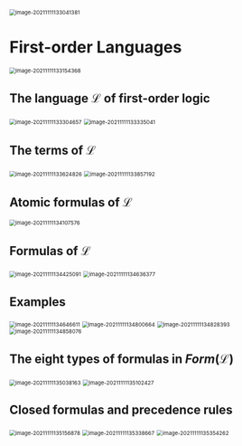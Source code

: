 <img src="D:\dev\AllNote\.mdnote\assets\image-20211111133041381.png" alt="image-20211111133041381" style="zoom:67%;" />

# First-order Languages

<img src="D:\dev\AllNote\.mdnote\assets\image-20211111133154368.png" alt="image-20211111133154368" style="zoom:67%;" />

## The language $\mathcal L$ of first-order logic

<img src="D:\dev\AllNote\.mdnote\assets\image-20211111133304657.png" alt="image-20211111133304657" style="zoom:67%;" />

<img src="D:\dev\AllNote\.mdnote\assets\image-20211111133335041.png" alt="image-20211111133335041" style="zoom:67%;" />

## The terms of $\mathcal L$

<img src="D:\dev\AllNote\.mdnote\assets\image-20211111133624826.png" alt="image-20211111133624826" style="zoom:67%;" />

<img src="D:\dev\AllNote\.mdnote\assets\image-20211111133857192.png" alt="image-20211111133857192" style="zoom:67%;" />

## Atomic formulas of $\mathcal L$

<img src="D:\dev\AllNote\.mdnote\assets\image-20211111134107576.png" alt="image-20211111134107576" style="zoom:67%;" />

## Formulas of $\mathcal L$

<img src="D:\dev\AllNote\.mdnote\assets\image-20211111134425091.png" alt="image-20211111134425091" style="zoom:67%;" />

<img src="D:\dev\AllNote\.mdnote\assets\image-20211111134636377.png" alt="image-20211111134636377" style="zoom:67%;" />

## Examples

<img src="D:\dev\AllNote\.mdnote\assets\image-20211111134646611.png" alt="image-20211111134646611" style="zoom:67%;" />

<img src="D:\dev\AllNote\.mdnote\assets\image-20211111134800664.png" alt="image-20211111134800664" style="zoom:67%;" />

<img src="D:\dev\AllNote\.mdnote\assets\image-20211111134828393.png" alt="image-20211111134828393" style="zoom:67%;" />

<img src="D:\dev\AllNote\.mdnote\assets\image-20211111134858076.png" alt="image-20211111134858076" style="zoom:67%;" />

## The eight types of formulas in $Form(\mathcal L)$

<img src="D:\dev\AllNote\.mdnote\assets\image-20211111135038163.png" alt="image-20211111135038163" style="zoom:67%;" />

<img src="D:\dev\AllNote\.mdnote\assets\image-20211111135102427.png" alt="image-20211111135102427" style="zoom:67%;" />

## Closed formulas and precedence rules

<img src="D:\dev\AllNote\.mdnote\assets\image-20211111135156878.png" alt="image-20211111135156878" style="zoom:67%;" />

<img src="D:\dev\AllNote\.mdnote\assets\image-20211111135338667.png" alt="image-20211111135338667" style="zoom:67%;" />

<img src="D:\dev\AllNote\.mdnote\assets\image-20211111135354262.png" alt="image-20211111135354262" style="zoom:67%;" />

